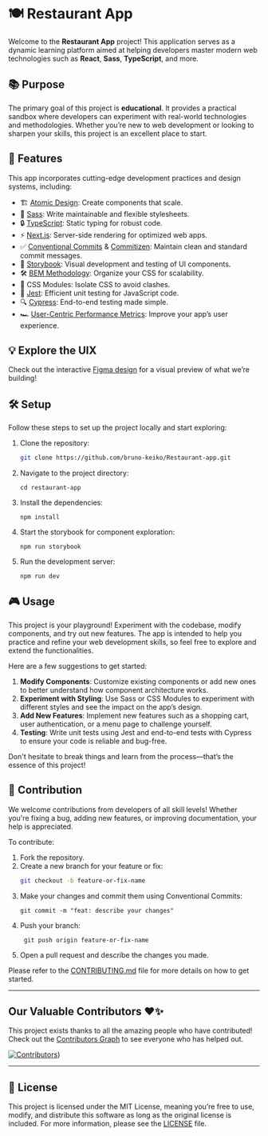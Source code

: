 # 🍽️ Restaurant App

Welcome to the **Restaurant App** project! This application serves as a dynamic learning platform aimed at helping developers master modern web technologies such as **React**, **Sass**, **TypeScript**, and more.

## 📚 Purpose

The primary goal of this project is **educational**. It provides a practical sandbox where developers can experiment with real-world technologies and methodologies. Whether you’re new to web development or looking to sharpen your skills, this project is an excellent place to start.

## 🚀 Features

This app incorporates cutting-edge development practices and design systems, including:

- 🏗️ [Atomic Design](https://atomicdesign.bradfrost.com/chapter-2/): Create components that scale.
- 🎨 [Sass](https://sass-lang.com/): Write maintainable and flexible stylesheets.
- 🔒 [TypeScript](https://www.typescriptlang.org/): Static typing for robust code.
- ⚡ [Next.js](https://nextjs.org/docs/getting-started/project-structure): Server-side rendering for optimized web apps.
- ✅ [Conventional Commits](https://www.conventionalcommits.org/en/v1.0.0/) & [Commitizen](https://www.npmjs.com/package/commitizen): Maintain clean and standard commit messages.
- 📖 [Storybook](https://storybook.js.org/): Visual development and testing of UI components.
- 🛠️ [BEM Methodology](https://en.bem.info/methodology/css/#html-for-css): Organize your CSS for scalability.
- 🎯 CSS Modules: Isolate CSS to avoid clashes.
- 🧪 [Jest](https://jestjs.io/): Efficient unit testing for JavaScript code.
- 🔍 [Cypress](https://www.cypress.io/): End-to-end testing made simple.
- 🏎️ [User-Centric Performance Metrics](https://web.dev/articles/user-centric-performance-metrics): Improve your app’s user experience.

## 💡 Explore the UIX

Check out the interactive [Figma design](https://www.figma.com/design/xiAbsYNAyBYPH5pfPUkIEX/Restaurant-website-template-(Community)?node-id=0-1&t=SsJ8S57pB4BlgRxA-0) for a visual preview of what we’re building!

## 🛠️ Setup

Follow these steps to set up the project locally and start exploring:

1. Clone the repository:
   ```sh
   git clone https://github.com/bruno-keiko/Restaurant-app.git
   
2. Navigate to the project directory:
   ```
   cd restaurant-app

3. Install the dependencies:
   ```
   npm install
4. Start the storybook for component exploration:
   ```
   npm run storybook
   
5. Run the development server:
    ```
    npm run dev

## 🎮 Usage

This project is your playground! Experiment with the codebase, modify components, and try out new features. The app is intended to help you practice and refine your web development skills, so feel free to explore and extend the functionalities.

Here are a few suggestions to get started:

1. **Modify Components**: Customize existing components or add new ones to better understand how component architecture works.
2. **Experiment with Styling**: Use Sass or CSS Modules to experiment with different styles and see the impact on the app’s design.
3. **Add New Features**: Implement new features such as a shopping cart, user authentication, or a menu page to challenge yourself.
4. **Testing**: Write unit tests using Jest and end-to-end tests with Cypress to ensure your code is reliable and bug-free.

Don't hesitate to break things and learn from the process—that’s the essence of this project!


## 🤝 Contribution

We welcome contributions from developers of all skill levels! Whether you're fixing a bug, adding new features, or improving documentation, your help is appreciated. 

To contribute:

1. Fork the repository.
2. Create a new branch for your feature or fix:
   ```sh
   git checkout -b feature-or-fix-name
3. Make your changes and commit them using Conventional Commits:
   ```
   git commit -m "feat: describe your changes"
4. Push your branch:
   ```
    git push origin feature-or-fix-name
5. Open a pull request and describe the changes you made.

 Please refer to the [CONTRIBUTING.md](CONTRIBUTING.md) file for more details on how to get started.
 
---

## Our Valuable Contributors ❤️✨

This project exists thanks to all the amazing people who have contributed! Check out the [Contributors Graph](https://github.com/bruno-keiko/Restaurant-app/graphs/contributors) to see everyone who has helped out.

[![Contributors](https://contrib.rocks/image?repo=bruno-keiko/Restaurant-app)](https://github.com/bruno-keiko/Restaurant-app/graphs/contributors))

---

## 📜 License

This project is licensed under the MIT License, meaning you’re free to use, modify, and distribute this software as long as the original license is included. For more information, please see the [LICENSE](LICENSE) file.



